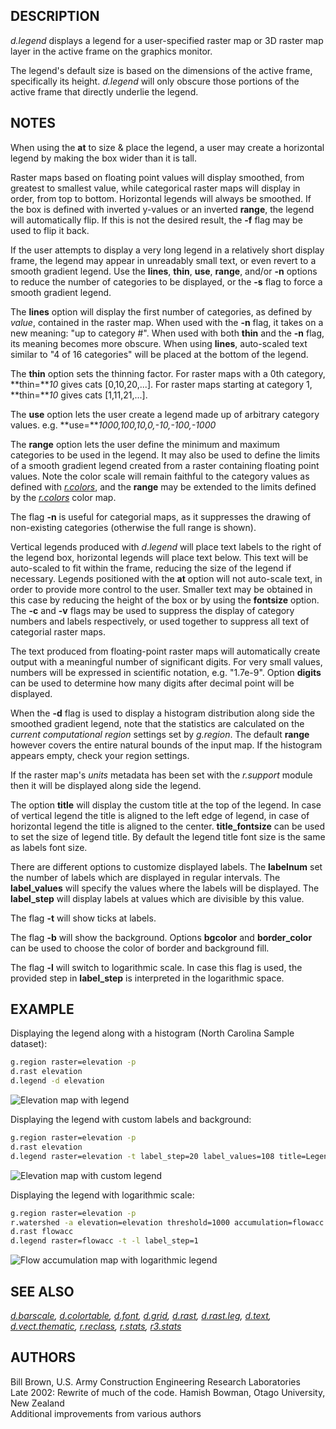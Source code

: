 ## DESCRIPTION

*d.legend* displays a legend for a user-specified raster map or 3D
raster map layer in the active frame on the graphics monitor.

The legend's default size is based on the dimensions of the active
frame, specifically its height. *d.legend* will only obscure those
portions of the active frame that directly underlie the legend.

## NOTES

When using the **at** to size & place the legend, a user may create a
horizontal legend by making the box wider than it is tall.

Raster maps based on floating point values will display smoothed, from
greatest to smallest value, while categorical raster maps will display
in order, from top to bottom. Horizontal legends will always be
smoothed. If the box is defined with inverted y-values or an inverted
**range**, the legend will automatically flip. If this is not the
desired result, the **-f** flag may be used to flip it back.

If the user attempts to display a very long legend in a relatively short
display frame, the legend may appear in unreadably small text, or even
revert to a smooth gradient legend. Use the **lines**, **thin**,
**use**, **range**, and/or **-n** options to reduce the number of
categories to be displayed, or the **-s** flag to force a smooth
gradient legend.

The **lines** option will display the first number of categories, as
defined by *value*, contained in the raster map. When used with the
**-n** flag, it takes on a new meaning: "up to category \#". When used
with both **thin** and the **-n** flag, its meaning becomes more
obscure. When using **lines**, auto-scaled text similar to "4 of 16
categories" will be placed at the bottom of the legend.

The **thin** option sets the thinning factor. For raster maps with a 0th
category, **thin=***10* gives cats \[0,10,20,...\]. For raster maps
starting at category 1, **thin=***10* gives cats \[1,11,21,...\].

The **use** option lets the user create a legend made up of arbitrary
category values. e.g. **use=***1000,100,10,0,-10,-100,-1000*

The **range** option lets the user define the minimum and maximum
categories to be used in the legend. It may also be used to define the
limits of a smooth gradient legend created from a raster containing
floating point values. Note the color scale will remain faithful to the
category values as defined with *[r.colors](r.colors.md)*, and the
**range** may be extended to the limits defined by the
*[r.colors](r.colors.md)* color map.

The flag **-n** is useful for categorial maps, as it suppresses the
drawing of non-existing categories (otherwise the full range is shown).

Vertical legends produced with *d.legend* will place text labels to the
right of the legend box, horizontal legends will place text below. This
text will be auto-scaled to fit within the frame, reducing the size of
the legend if necessary. Legends positioned with the **at** option will
not auto-scale text, in order to provide more control to the user.
Smaller text may be obtained in this case by reducing the height of the
box or by using the **fontsize** option. The **-c** and **-v** flags may
be used to suppress the display of category numbers and labels
respectively, or used together to suppress all text of categorial raster
maps.

The text produced from floating-point raster maps will automatically
create output with a meaningful number of significant digits. For very
small values, numbers will be expressed in scientific notation,
e.g. "1.7e-9". Option **digits** can be used to determine how many
digits after decimal point will be displayed.

When the **-d** flag is used to display a histogram distribution along
side the smoothed gradient legend, note that the statistics are
calculated on the *current computational region* settings set by
*g.region*. The default **range** however covers the entire natural
bounds of the input map. If the histogram appears empty, check your
region settings.

If the raster map's *units* metadata has been set with the *r.support*
module then it will be displayed along side the legend.

The option **title** will display the custom title at the top of the
legend. In case of vertical legend the title is aligned to the left edge
of legend, in case of horizontal legend the title is aligned to the
center. **title_fontsize** can be used to set the size of legend title.
By default the legend title font size is the same as labels font size.

There are different options to customize displayed labels. The
**labelnum** set the number of labels which are displayed in regular
intervals. The **label_values** will specify the values where the labels
will be displayed. The **label_step** will display labels at values
which are divisible by this value.

The flag **-t** will show ticks at labels.

The flag **-b** will show the background. Options **bgcolor** and
**border_color** can be used to choose the color of border and
background fill.

The flag **-l** will switch to logarithmic scale. In case this flag is
used, the provided step in **label_step** is interpreted in the
logarithmic space.

## EXAMPLE

Displaying the legend along with a histogram (North Carolina Sample
dataset):

```sh
g.region raster=elevation -p
d.rast elevation
d.legend -d elevation
```

<img src="d_legend.png" data-border="1"
alt="Elevation map with legend" />

Displaying the legend with custom labels and background:

```sh
g.region raster=elevation -p
d.rast elevation
d.legend raster=elevation -t label_step=20 label_values=108 title=Legend -b bgcolor=255:255:204 border_color=gray
```

<img src="d_legend_custom_labels_and_background.png" data-border="1"
alt="Elevation map with custom legend" />

Displaying the legend with logarithmic scale:

```sh
g.region raster=elevation -p
r.watershed -a elevation=elevation threshold=1000 accumulation=flowacc
d.rast flowacc
d.legend raster=flowacc -t -l label_step=1
```

<img src="d_legend_logarithmic.png" data-border="1"
alt="Flow accumulation map with logarithmic legend" />

## SEE ALSO

*[d.barscale](d.barscale.md), [d.colortable](d.colortable.md),
[d.font](d.font.md), [d.grid](d.grid.md), [d.rast](d.rast.md),
[d.rast.leg](d.rast.leg.md), [d.text](d.text.md),
[d.vect.thematic](d.vect.thematic.md), [r.reclass](r.reclass.md),
[r.stats](r.stats.md), [r3.stats](r3.stats.md)*

## AUTHORS

Bill Brown, U.S. Army Construction Engineering Research Laboratories  
Late 2002: Rewrite of much of the code. Hamish Bowman, Otago University,
New Zealand  
Additional improvements from various authors
